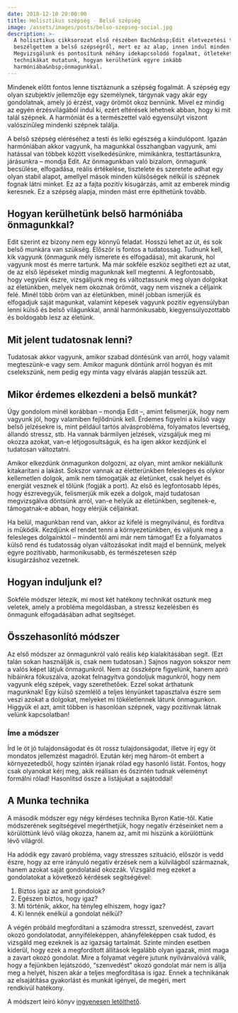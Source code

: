 ```yaml
---
date: 2018-12-10 20:00:00
title: Holisztikus szépség - Belső szépség
image: /assets/images/posts/belso-szepseg-social.jpg
description: >-
  A holisztikus cikksorozat első részében Bach&nbsp;Edit életvezetési tanácsadóval
  beszélgettem a belső szépségről, mert ez az alap, innen indul minden.
  Megvizsgálunk és pontosítunk néhány idekapcsolódó fogalmat, ötleteket és
  technikákat mutatunk, hogyan kerülhetünk egyre inkább
  harmóniába&nbsp;önmagunkkal.
---
```


Mindenek előtt fontos lenne tisztáznunk a szépség fogalmát. A szépség egy olyan
szubjektív jellemzője egy személynek, tárgynak vagy akár egy gondolatnak, amely
jó érzést, vagy örömöt okoz bennünk. Mivel ez mindig az egyén érzésvilágából
indul ki, ezért eltérések lehetnek abban, hogy ki mit talál szépnek. A harmóniát
és a természettel való egyensúlyt viszont valószínűleg mindenki
szépnek&nbsp;találja.

A belső szépség eléréséhez a testi és lelki egészség a kiindulópont. Igazán
harmóniában akkor vagyunk, ha magunkkal összhangban vagyunk, ami hatással van
többek között viselkedésünkre, mimikánkra, testtartásunkra, járásunkra – mondja
Edit. Az önmagunkban való bizalom, önmagunk becsülése, elfogadása, reális
értékelése, tisztelete és szeretete adhat egy olyan stabil alapot, amellyel
mások minden külsőségek nélkül is szépnek fognak látni minket. Ez az a fajta
pozitív kisugárzás, amit az emberek mindig keresnek. Ez a szépség alapja, minden
mást erre építhetünk&nbsp;tovább.

## Hogyan kerülhetünk belső&nbsp;harmóniába önmagunkkal?

Edit szerint ez bizony nem egy könnyű feladat. Hosszú lehet az út, és sok belső
munkára van szükség. Először is fontos a tudatosság. Tudnunk kell, kik vagyunk
(önmagunk mély ismerete és elfogadása), mit akarunk, hol vagyunk most és merre
tartunk. Ma már sokféle eszköz segítheti ezt az utat, de az első lépéseket
mindig magunknak kell megtenni. A legfontosabb, hogy vegyünk észre, vizsgáljunk
meg és változtassunk meg olyan dolgokat az életünkben, melyek nem okoznak
örömöt, vagy nem visznek a céljaink felé. Minél több öröm van az életünkben,
minél jobban ismerjük és elfogadjuk saját magunkat, valamint képesek vagyunk
pozitív egyensúlyban lenni külső és belső világunkkal, annál harmónikusabb,
kiegyensúlyozottabb és boldogabb lesz az&nbsp;életünk. 

## Mit jelent tudatosnak&nbsp;lenni?

Tudatosak akkor vagyunk, amikor szabad döntésünk van arról, hogy valamit
megteszünk-e vagy sem. Amikor magunk döntünk arról hogyan és mit cselekszünk,
nem pedig egy minta vagy elvárás alapján tesszük&nbsp;azt.

## Mikor érdemes elkezdeni a belső&nbsp;munkát?

Úgy gondolom minél korábban – mondja Edit –, amint felismerjük, hogy nem vagyunk
jól, hogy valamiben fejlődnünk kell. Érdemes figyelni a külső vagy belső
jelzésekre is, mint például tartós alvásprobléma, folyamatos levertség, állandó
stressz, stb. Ha vannak bármilyen jelzések, vizsgáljuk meg mi okozza azokat,
van-e létjogosultságuk, és ha igen akkor kezdjünk el tudatosan&nbsp;változtatni.

Amikor elkezdünk önmagunkon dolgozni, az olyan, mint amikor nekiállunk
kitakarítani a lakást. Sokszor vannak az életterünkben felesleges és olykor
kellemetlen dolgok, amik nem támogatják az életünket, csak helyet és energiát
vesznek el tőlünk (fogják a port). Az első és legfontosabb lépés, hogy
észrevegyük, felismerjük mik ezek a dolgok, majd tudatosan megvizsgálva döntsünk
arról, van-e helyük az életünkben, segítenek-e, támogatnak-e abban, hogy
elérjük&nbsp;céljainkat.

Ha belül, magunkban rend van, akkor az kifelé is megnyilvánul, és fordítva is
működik. Kezdjünk el rendet tenni a környezetünkben, és váljunk meg a felesleges
dolgainktól – mindentől ami már nem támogat! Ez a folyamatos külső rend és
tudatosság olyan változásokat indít majd el bennünk, melyek egyre pozitívabb,
harmonikusabb, és természetesen szép kisugárzáshoz&nbsp;vezetnek.

## Hogyan induljunk&nbsp;el?

Sokféle módszer létezik, mi most két hatékony technikát osztunk meg veletek,
amely a probléma megoldásban, a stressz kezelésben és önmagunk elfogadásában
adhat&nbsp;segítséget.

## Összehasonlító módszer 

Az első módszer az önmagunkról való reális kép kialakításában segít. (Ezt talán
sokan használják is, csak nem tudatosan.) Sajnos nagyon sokszor nem a valós
képet látjuk önmagunkról. Nem az összképre figyelünk, hanem apró hibáinkra
fókuszálva, azokat felnagyítva gondoljuk magunkról, hogy nem vagyunk elég
szépek, vagy szerethetőek. Ezzel sokat árthatunk magunknak! Egy külső szemlélő a
teljes lényünket tapasztalva észre sem veszi azokat a dolgokat, melyeket mi
tökéletlennek látunk önmagunkon. Higgyük el azt, amit többen is hasonlóan
szépnek, vagy pozitívnak látnak velünk&nbsp;kapcsolatban!

### Íme a módszer

Írd le öt jó tulajdonságodat és öt rossz tulajdonságodat, illetve írj egy öt
mondatos jellemzést magadról. Ezután kérj meg három-öt embert a környezetedből,
hogy szintén írjanak rólad egy hasonló listát. Fontos, hogy csak olyanokat kérj
meg, akik reálisan és őszintén tudnak véleményt formálni rólad! Hasonlítsd össze
a listájukat a&nbsp;sajátoddal!

## A Munka technika

A második módszer egy négy kérdéses technika Byron Katie-től. Katie módszerének
segítségével megérthetjük, hogy negatív érzéseinket nem a körülöttünk lévő világ
okozza, hanem az, amit mi hiszünk a körülöttünk lévő&nbsp;világról.

Ha adódik egy zavaró probléma, vagy stresszes szituáció, először is vedd észre,
hogy az erre irányuló negatív érzések nem a külvilágból származnak, hanem azokat
saját gondolataid okozzák. Vizsgáld meg ezeket a gondolatokat a következő
kérdések&nbsp;segítségével:

1.  Biztos igaz az amit&nbsp;gondolok?
2.  Egészen biztos, hogy&nbsp;igaz?
3.  Mi történik, akkor, ha tényleg elhiszem, hogy&nbsp;igaz?
4.  Ki lennék enélkül a gondolat&nbsp;nélkül?

A végén próbáld megfordítani a számodra stresszt, szenvedést, zavart okozó
gondolatodat, annyiféleképpen, ahányféleképpen csak tudod, és vizsgáld meg
ezeknek is az igazság tartalmát. Szinte minden esetben kiderül, hogy ezek a
megfordított állítások legalább olyan igazak, mint maga a zavart okozó gondolat.
Mire a folyamat végére jutunk nyilvánvalóvá válik, hogy a fejünkben lejátszódó,
“szenvedést” okozó gondolat már nem is állja meg a helyét, hiszen akár a teljes
megfordítása is igaz. Ennek a technikának az elsajátítása gyakorlást és munkát
igényel, de megéri, mert rendkívül&nbsp;hatékony.

A módszert leíró könyv [ingyenesen letölthető](https://thework.com/sites/thework/downloads/little_book/Hungarian_LB.pdf).
